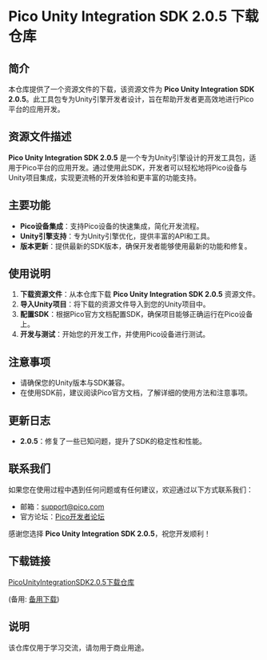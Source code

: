 # Pico Unity Integration SDK 2.0.5 下载仓库

## 简介

本仓库提供了一个资源文件的下载，该资源文件为 **Pico Unity Integration SDK 2.0.5**。此工具包专为Unity引擎开发者设计，旨在帮助开发者更高效地进行Pico平台的应用开发。

## 资源文件描述

**Pico Unity Integration SDK 2.0.5** 是一个专为Unity引擎设计的开发工具包，适用于Pico平台的应用开发。通过使用此SDK，开发者可以轻松地将Pico设备与Unity项目集成，实现更流畅的开发体验和更丰富的功能支持。

## 主要功能

- **Pico设备集成**：支持Pico设备的快速集成，简化开发流程。
- **Unity引擎支持**：专为Unity引擎优化，提供丰富的API和工具。
- **版本更新**：提供最新的SDK版本，确保开发者能够使用最新的功能和修复。

## 使用说明

1. **下载资源文件**：从本仓库下载 **Pico Unity Integration SDK 2.0.5** 资源文件。
2. **导入Unity项目**：将下载的资源文件导入到您的Unity项目中。
3. **配置SDK**：根据Pico官方文档配置SDK，确保项目能够正确运行在Pico设备上。
4. **开发与测试**：开始您的开发工作，并使用Pico设备进行测试。

## 注意事项

- 请确保您的Unity版本与SDK兼容。
- 在使用SDK前，建议阅读Pico官方文档，了解详细的使用方法和注意事项。

## 更新日志

- **2.0.5**：修复了一些已知问题，提升了SDK的稳定性和性能。

## 联系我们

如果您在使用过程中遇到任何问题或有任何建议，欢迎通过以下方式联系我们：

- 邮箱：support@pico.com
- 官方论坛：[Pico开发者论坛](https://developer.pico.com/forum)

感谢您选择 **Pico Unity Integration SDK 2.0.5**，祝您开发顺利！

## 下载链接
[PicoUnityIntegrationSDK2.0.5下载仓库](https://pan.quark.cn/s/9227959ea4bc) 

(备用: [备用下载](https://pan.baidu.com/s/1lirXaAEGFjYmd-R87oVhLA?pwd=1234))

## 说明

该仓库仅用于学习交流，请勿用于商业用途。
